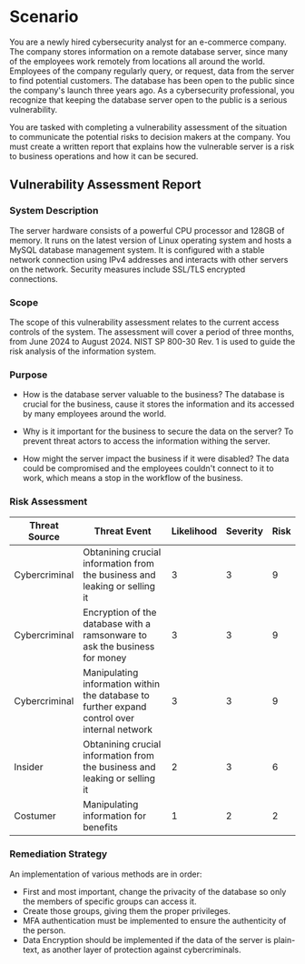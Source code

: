 # Scenario
You are a newly hired cybersecurity analyst for an e-commerce company. The company stores information on a remote database server, since many of the employees work remotely from locations all around the world. Employees of the company regularly query, or request, data from the server to find potential customers. The database has been open to the public since the company's launch three years ago. As a cybersecurity professional, you recognize that keeping the database server open to the public is a serious vulnerability.

You are tasked with completing a vulnerability assessment of the situation to communicate the potential risks to decision makers at the company. You must create a written report that explains how the vulnerable server is a risk to business operations and how it can be secured.

## Vulnerability Assessment Report
### System Description
The server hardware consists of a powerful CPU processor and 128GB of memory. It runs on the latest version of Linux operating system and hosts a MySQL database management system. It is configured with a stable network connection using IPv4 addresses and interacts with other servers on the network. Security measures include SSL/TLS encrypted connections.

### Scope
The scope of this vulnerability assessment relates to the current access controls of the system. The assessment will cover a period of three months, from June 2024 to August 2024. NIST SP 800-30 Rev. 1 is used to guide the risk analysis of the information system.

### Purpose
- How is the database server valuable to the business?
The database is crucial for the business, cause it stores the information and its accessed by many employees around the world.

- Why is it important for the business to secure the data on the server?
To prevent threat actors to access the information withing the server.

- How might the server impact the business if it were disabled?
The data could be compromised and the employees couldn't connect to it to work, which means a stop in the workflow of the business.

### Risk Assessment

| Threat Source | Threat Event | Likelihood | Severity | Risk |
|--             |--            |--          |--        |--    |
| Cybercriminal | Obtanining crucial information from the business and leaking or selling it | 3 | 3 | 9 |
| Cybercriminal | Encryption of the database with a ramsonware to ask the business for money | 3 | 3 | 9 |
| Cybercriminal | Manipulating information within the database to further expand control over internal network | 3 | 3 | 9 |
| Insider       | Obtanining crucial information from the business and leaking or selling it | 2 | 3 | 6 |
| Costumer      | Manipulating information for benefits                                      | 1 | 2 | 2 |

### Remediation Strategy
An implementation of various methods are in order:
- First and most important, change the privacity of the database so only the members of specific groups can access it.
- Create those groups, giving them the proper privileges.
- MFA authentication must be implemented to ensure the authenticity of the person.
- Data Encryption should be implemented if the data of the server is plain-text, as another layer of protection against cybercriminals.